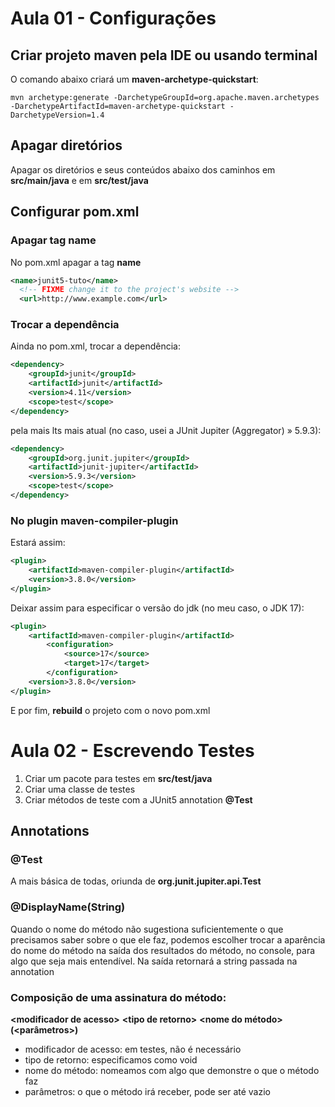 # Aula 01 - Configurações

## Criar projeto maven pela IDE ou usando terminal
O comando abaixo criará um **maven-archetype-quickstart**:
```properties
mvn archetype:generate -DarchetypeGroupId=org.apache.maven.archetypes -DarchetypeArtifactId=maven-archetype-quickstart -DarchetypeVersion=1.4
```
## Apagar diretórios
Apagar os diretórios e seus conteúdos abaixo dos caminhos em **src/main/java** e em **src/test/java**

## Configurar pom.xml
### Apagar tag name
No pom.xml apagar a tag **name** 
```xml
<name>junit5-tuto</name>
  <!-- FIXME change it to the project's website -->
  <url>http://www.example.com</url>

```

### Trocar a dependência 
Ainda no pom.xml, trocar a dependência:
```xml
<dependency>
	<groupId>junit</groupId>
	<artifactId>junit</artifactId>
	<version>4.11</version>
	<scope>test</scope>
</dependency>
```
pela mais lts mais atual (no caso, usei a JUnit Jupiter (Aggregator) » 5.9.3):

```xml
<dependency>
    <groupId>org.junit.jupiter</groupId>
    <artifactId>junit-jupiter</artifactId>
    <version>5.9.3</version>
    <scope>test</scope>
</dependency>
```

### No plugin maven-compiler-plugin
Estará assim:
```xml
<plugin>
	<artifactId>maven-compiler-plugin</artifactId>
	<version>3.8.0</version>
</plugin>
```
Deixar assim para especificar o versão do jdk (no meu caso, o JDK 17):
```xml
<plugin>
	<artifactId>maven-compiler-plugin</artifactId>
		<configuration>
			<source>17</source>
			<target>17</target>
		</configuration>
	<version>3.8.0</version>
</plugin>
```
E por fim, **rebuild** o projeto com o novo pom.xml

# Aula 02 - Escrevendo Testes
1. Criar um pacote para testes em **src/test/java**
2. Criar uma classe de testes
3. Criar métodos de teste com a JUnit5 annotation **@Test**

## Annotations
### @Test
A mais básica de todas, oriunda de **org.junit.jupiter.api.Test**

### @DisplayName(String)
Quando o nome do método não sugestiona suficientemente o que precisamos saber sobre o que ele faz, podemos escolher trocar a aparência do nome do método na saída dos resultados do método, no console, para algo que seja mais entendível. Na saída retornará a string passada na annotation

### Composição de uma assinatura do método:
**\<modificador de acesso>** **\<tipo de retorno>** **\<nome do método>** **(\<parâmetros>)**

- modificador de acesso: em testes, não é necessário
- tipo de retorno: especificamos como void
- nome do método: nomeamos com algo que demonstre o que o método faz
- parâmetros: o que o método irá receber, pode ser até vazio


